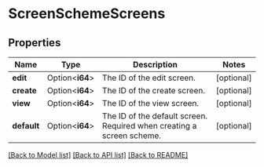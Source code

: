 # ScreenSchemeScreens

## Properties

Name | Type | Description | Notes
------------ | ------------- | ------------- | -------------
**edit** | Option<**i64**> | The ID of the edit screen. | [optional]
**create** | Option<**i64**> | The ID of the create screen. | [optional]
**view** | Option<**i64**> | The ID of the view screen. | [optional]
**default** | Option<**i64**> | The ID of the default screen. Required when creating a screen scheme. | [optional]

[[Back to Model list]](../README.md#documentation-for-models) [[Back to API list]](../README.md#documentation-for-api-endpoints) [[Back to README]](../README.md)


